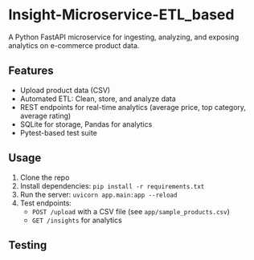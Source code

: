 # Insight-Microservice-ETL_based

A Python FastAPI microservice for ingesting, analyzing, and exposing analytics on e-commerce product data.

## Features

- Upload product data (CSV)
- Automated ETL: Clean, store, and analyze data
- REST endpoints for real-time analytics (average price, top category, average rating)
- SQLite for storage, Pandas for analytics
- Pytest-based test suite

## Usage

1. Clone the repo
2. Install dependencies: `pip install -r requirements.txt`
3. Run the server: `uvicorn app.main:app --reload`
4. Test endpoints:
    - `POST /upload` with a CSV file (see `app/sample_products.csv`)
    - `GET /insights` for analytics

## Testing

